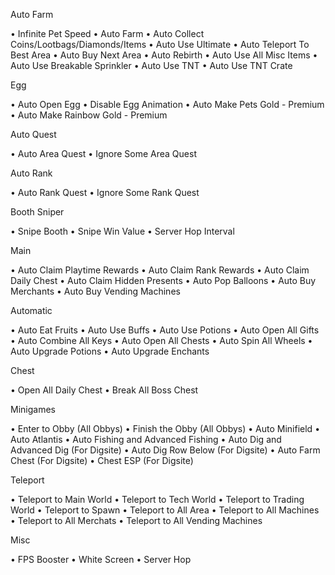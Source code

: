 

Auto Farm

• Infinite Pet Speed
• Auto Farm
• Auto Collect Coins/Lootbags/Diamonds/Items
• Auto Use Ultimate
• Auto Teleport To Best Area
• Auto Buy Next Area
• Auto Rebirth
• Auto Use All Misc Items
• Auto Use Breakable Sprinkler
• Auto Use TNT
• Auto Use TNT Crate

Egg

• Auto Open Egg
• Disable Egg Animation
• Auto Make Pets Gold - Premium
• Auto Make Rainbow Gold - Premium

Auto Quest

• Auto Area Quest
• Ignore Some Area Quest

Auto Rank

• Auto Rank Quest
• Ignore Some Rank Quest

Booth Sniper

• Snipe Booth 
• Snipe Win Value
• Server Hop Interval

Main

• Auto Claim Playtime Rewards
• Auto Claim Rank Rewards
• Auto Claim Daily Chest
• Auto Claim Hidden Presents
• Auto Pop Balloons
• Auto Buy Merchants
• Auto Buy Vending Machines

Automatic

• Auto Eat Fruits
• Auto Use Buffs
• Auto Use Potions
• Auto Open All Gifts
• Auto Combine All Keys
• Auto Open All Chests
• Auto Spin All Wheels
• Auto Upgrade Potions
• Auto Upgrade Enchants

Chest

• Open All Daily Chest
• Break All Boss Chest

Minigames

• Enter to Obby (All Obbys)
• Finish the Obby (All Obbys)
• Auto Minifield
• Auto Atlantis
• Auto Fishing and Advanced Fishing
• Auto Dig and Advanced Dig (For Digsite)
• Auto Dig Row Below (For Digsite)
• Auto Farm Chest (For Digsite)
• Chest ESP (For Digsite)

Teleport

• Teleport to Main World
• Teleport to Tech World
• Teleport to Trading World
• Teleport to Spawn
• Teleport to All Area
• Teleport to All Machines
• Teleport to All Merchats
• Teleport to All Vending Machines


Misc

• FPS Booster
• White Screen
• Server Hop
